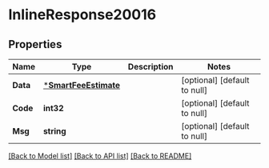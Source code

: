 # InlineResponse20016

## Properties
Name | Type | Description | Notes
------------ | ------------- | ------------- | -------------
**Data** | [***SmartFeeEstimate**](SmartFeeEstimate.md) |  | [optional] [default to null]
**Code** | **int32** |  | [optional] [default to null]
**Msg** | **string** |  | [optional] [default to null]

[[Back to Model list]](../README.md#documentation-for-models) [[Back to API list]](../README.md#documentation-for-api-endpoints) [[Back to README]](../README.md)

